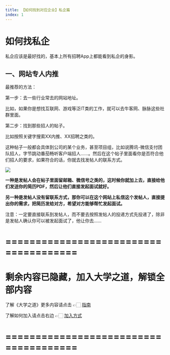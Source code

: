 ```yaml
---
title: 【如何找到对应企业】私企篇
index: 1
---
```


# 如何找私企

私企应该是最好找的，基本上所有招聘App上都能看到私企的身影。

## 一、网站专人内推

最推荐的方法：

第一步：去一些行业常去的网站地址。

比如，如果你是想找互联网、游戏等泛IT类的工作，就可以去牛客网、脉脉这些社群里面。

第二步：找到那些招人的帖子。

比如按照关键字搜索XX内推、XX招聘之类的。

这种帖子一般都会具体到公司的某个业务，甚至项目组，比如说腾讯-微信支付团队招人，字节跳动番茄畅听客户端招人……。然后在这个帖子里面看你是否符合他们招人的要求，如果符合的话，你就去找发帖人的联系方式。

![](https://images-tomcode-1258913748.cos.ap-guangzhou.myqcloud.com/202305271943108.png)

**一种是发帖人会在帖子里面留邮箱、微信号之类的，这时候你就加上去，直接给他们发送你的简历PDF，然后让他们直接发起面试就好。**

**另一种是发帖人没有留联系方式，那你可以在这个网站上私信这个发帖人，直接提出你的需求，把简历发给对方，希望对方能够帮忙发起面试。**

注意：一定要直接联系到发帖人，而不要去按照发帖人的投递方式先投递了，除非是发帖人确认你可以被发起面试了，他让你去……

# ======================================

# 剩余内容已隐藏，加入大学之道，解锁全部内容

了解《大学之道》更多内容请点击 👉🏻 [指南](/pay/daxuezhidao)

了解如何加入请点击右边 👉🏻 [加入方式](/pay/jiaru)

# ======================================